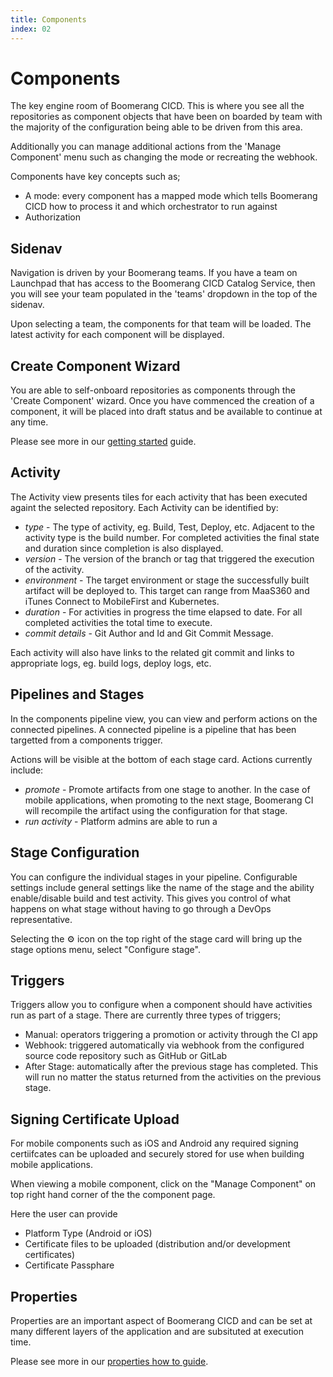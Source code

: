 ```yaml
---
title: Components
index: 02
---
```


# Components

The key engine room of Boomerang CICD. This is where you see all the repositories as component objects that have been on boarded by team with the majority of the configuration being able to be driven from this area.

Additionally you can manage additional actions from the 'Manage Component' menu such as changing the mode or recreating the webhook.

Components have key concepts such as;
- A mode: every component has a mapped mode which tells Boomerang CICD how to process it and which orchestrator to run against
- Authorization

## Sidenav

Navigation is driven by your Boomerang teams. If you have a team on Launchpad that has access to the Boomerang CICD Catalog Service, then you will see your team populated in the 'teams' dropdown in the top of the sidenav.

Upon selecting a team, the components for that team will be loaded. The latest activity for each component will be displayed.

## Create Component Wizard

You are able to self-onboard repositories as components through the 'Create Component' wizard. Once you have commenced the creation of a component, it will be placed into draft status and be available to continue at any time.

Please see more in our [getting started](/boomerang-cicd/introduction/getting-started/) guide.

## Activity

The Activity view presents tiles for each activity that has been executed againt the selected repository. Each Activity can be identified by:

- _type_ - The type of activity, eg. Build, Test, Deploy, etc. Adjacent to the activity type is the build number. For completed activities the final state and duration since completion is also displayed.
- _version_ - The version of the branch or tag that triggered the execution of the activity.
- _environment_ - The target environment or stage the successfully built artifact will be deployed to. This target can range from MaaS360 and iTunes Connect to MobileFirst and Kubernetes.
- _duration_ - For activities in progress the time elapsed to date. For all completed activities the total time to execute.
- _commit details_ - Git Author and Id and Git Commit Message.

Each activity will also have links to the related git commit and links to appropriate logs, eg. build logs, deploy logs, etc.

## Pipelines and Stages

In the components pipeline view, you can view and perform actions on the connected pipelines. A connected pipeline is a pipeline that has been targetted from a components trigger. 

Actions will be visible at the bottom of each stage card. Actions currently include:
- _promote_ - Promote artifacts from one stage to another. In the case of mobile applications, when promoting to the next stage, Boomerang CI will recompile the artifact using the configuration for that stage.
- _run activity_ - Platform admins are able to run a 

## Stage Configuration

You can configure the individual stages in your pipeline. Configurable settings include general settings like the name of the stage and the ability enable/disable build and test activity. This gives you control of what happens on what stage without having to go through a DevOps representative.

Selecting the ⚙ icon on the top right of the stage card will bring up the stage options menu, select "Configure stage".

## Triggers

Triggers allow you to configure when a component should have activities run as part of a stage. There are currently three types of triggers;

- Manual: operators triggering a promotion or activity through the CI app
- Webhook: triggered automatically via webhook from the configured source code repository such as GitHub or GitLab
- After Stage: automatically after the previous stage has completed. This will run no matter the status returned from the activities on the previous stage.

## Signing Certificate Upload

For mobile components such as iOS and Android any required signing certiifcates can be uploaded and securely stored for use when building mobile applications.

When viewing a mobile component, click on the "Manage Component" on top right hand corner of the the component page.

Here the user can provide
* Platform Type (Android or iOS)
* Certificate files to be uploaded (distribution and/or development certificates)
* Certificate Passphare

## Properties

Properties are an important aspect of Boomerang CICD and can be set at many different layers of the application and are subsituted at execution time.

Please see more in our [properties how to guide](/boomerang-cicd/how-to-guide/modes-and-properties).